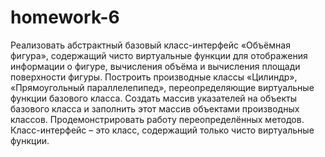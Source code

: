 # homework-6
Реализовать абстрактный базовый класс-интерфейс «Объёмная фигура», содержащий чисто 
виртуальные функции для отображения информации о фигуре, вычисления объёма и вычисления площади
поверхности фигуры.
Построить производные классы «Цилиндр», «Прямоугольный параллелепипед», переопределяющие
виртуальные функции базового класса.
Создать массив указателей на объекты базового класса и заполнить этот массив объектами производных 
классов.
Продемонстрировать работу переопределённых методов. Класс-интерфейс – это класс, содержащий
только чисто виртуальные функции.
